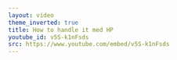 ```yaml
---
layout: video
theme_inverted: true
title: How to handle it med HP
youtube_id: v5S-k1nFsds
src: https://www.youtube.com/embed/v5S-k1nFsds
---
```

